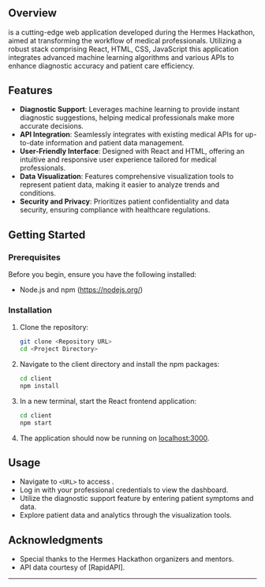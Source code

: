 
# <Project Name>

## Overview
<Project Name> is a cutting-edge web application developed during the Hermes Hackathon, aimed at transforming the workflow of medical professionals. Utilizing a robust stack comprising React, HTML, CSS, JavaScript this application integrates advanced machine learning algorithms and various APIs to enhance diagnostic accuracy and patient care efficiency.

## Features
- **Diagnostic Support**: Leverages machine learning to provide instant diagnostic suggestions, helping medical professionals make more accurate decisions.
- **API Integration**: Seamlessly integrates with existing medical APIs for up-to-date information and patient data management.
- **User-Friendly Interface**: Designed with React and HTML, offering an intuitive and responsive user experience tailored for medical professionals.
- **Data Visualization**: Features comprehensive visualization tools to represent patient data, making it easier to analyze trends and conditions.
- **Security and Privacy**: Prioritizes patient confidentiality and data security, ensuring compliance with healthcare regulations.

## Getting Started

### Prerequisites
Before you begin, ensure you have the following installed:
- Node.js and npm (https://nodejs.org/)

### Installation
1. Clone the repository:
   ```bash
   git clone <Repository URL>
   cd <Project Directory>
   ```

2. Navigate to the client directory and install the npm packages:
   ```bash
   cd client
   npm install
   ```

3. In a new terminal, start the React frontend application:
   ```bash
   cd client
   npm start
   ```

4. The application should now be running on [localhost:3000](http://localhost:3000).

## Usage
- Navigate to `<URL>` to access <Project Name>.
- Log in with your professional credentials to view the dashboard.
- Utilize the diagnostic support feature by entering patient symptoms and data.
- Explore patient data and analytics through the visualization tools.


## Acknowledgments
- Special thanks to the Hermes Hackathon organizers and mentors.
- API data courtesy of [RapidAPI].

---

